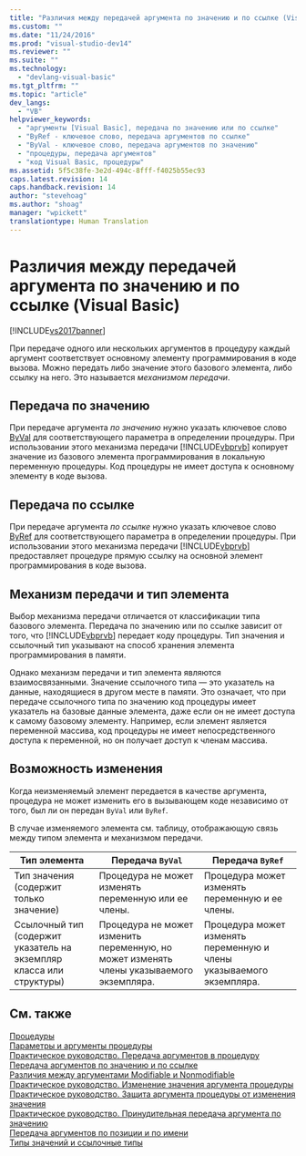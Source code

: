 ```yaml
---
title: "Различия между передачей аргумента по значению и по ссылке (Visual Basic) | Microsoft Docs"
ms.custom: ""
ms.date: "11/24/2016"
ms.prod: "visual-studio-dev14"
ms.reviewer: ""
ms.suite: ""
ms.technology: 
  - "devlang-visual-basic"
ms.tgt_pltfrm: ""
ms.topic: "article"
dev_langs: 
  - "VB"
helpviewer_keywords: 
  - "аргументы [Visual Basic], передача по значению или по ссылке"
  - "ByRef - ключевое слово, передача аргументов по ссылке"
  - "ByVal - ключевое слово, передача аргументов по значению"
  - "процедуры, передача аргументов"
  - "код Visual Basic, процедуры"
ms.assetid: 5f5c38fe-3e2d-494c-8fff-f4025b55ec93
caps.latest.revision: 14
caps.handback.revision: 14
author: "stevehoag"
ms.author: "shoag"
manager: "wpickett"
translationtype: Human Translation
---
```

# Различия между передачей аргумента по значению и по ссылке (Visual Basic)
[!INCLUDE[vs2017banner](../../../../csharp/includes/vs2017banner.md)]

При передаче одного или нескольких аргументов в процедуру каждый аргумент соответствует основному элементу программирования в коде вызова.  Можно передать либо значение этого базового элемента, либо ссылку на него.  Это называется *механизмом передачи*.  
  
## Передача по значению  
 При передаче аргумента *по значению* нужно указать ключевое слово [ByVal](../../../../visual-basic/language-reference/modifiers/byval.md) для соответствующего параметра в определении процедуры.  При использовании этого механизма передачи [!INCLUDE[vbprvb](../../../../csharp/programming-guide/concepts/linq/includes/vbprvb_md.md)] копирует значение из базового элемента программирования в локальную переменную процедуры.  Код процедуры не имеет доступа к основному элементу в коде вызова.  
  
## Передача по ссылке  
 При передаче аргумента *по ссылке* нужно указать ключевое слово [ByRef](../../../../visual-basic/language-reference/modifiers/byref.md) для соответствующего параметра в определении процедуры.  При использовании этого механизма передачи [!INCLUDE[vbprvb](../../../../csharp/programming-guide/concepts/linq/includes/vbprvb_md.md)] предоставляет процедуре прямую ссылку на основной элемент программирования в коде вызова.  
  
## Механизм передачи и тип элемента  
 Выбор механизма передачи отличается от классификации типа базового элемента.  Передача по значению или по ссылке зависит от того, что [!INCLUDE[vbprvb](../../../../csharp/programming-guide/concepts/linq/includes/vbprvb_md.md)] передает коду процедуры.  Тип значения и ссылочный тип указывают на способ хранения элемента программирования в памяти.  
  
 Однако механизм передачи и тип элемента являются взаимосвязанными.  Значение ссылочного типа — это указатель на данные, находящиеся в другом месте в памяти.  Это означает, что при передаче ссылочного типа по значению код процедуры имеет указатель на базовые данные элемента, даже если он не имеет доступа к самому базовому элементу.  Например, если элемент является переменной массива, код процедуры не имеет непосредственного доступа к переменной, но он получает доступ к членам массива.  
  
## Возможность изменения  
 Когда неизменяемый элемент передается в качестве аргумента, процедура не может изменить его в вызывающем коде независимо от того, был ли он передан `ByVal` или `ByRef`.  
  
 В случае изменяемого элемента см. таблицу, отображающую связь между типом элемента и механизмом передачи.  
  
|Тип элемента|Передача `ByVal`|Передача `ByRef`|  
|------------------|----------------------|----------------------|  
|Тип значения \(содержит только значение\)|Процедура не может изменять переменную или ее члены.|Процедура может изменять переменную и ее члены.|  
|Ссылочный тип \(содержит указатель на экземпляр класса или структуры\)|Процедура не может изменить переменную, но может изменять члены указываемого экземпляра.|Процедура может изменять переменную и члены указываемого экземпляра.|  
  
## См. также  
 [Процедуры](../../../../visual-basic/programming-guide/language-features/procedures/index.md)   
 [Параметры и аргументы процедуры](../../../../visual-basic/programming-guide/language-features/procedures/procedure-parameters-and-arguments.md)   
 [Практическое руководство. Передача аргументов в процедуру](../../../../visual-basic/programming-guide/language-features/procedures/how-to-pass-arguments-to-a-procedure.md)   
 [Передача аргументов по значению и по ссылке](../../../../visual-basic/programming-guide/language-features/procedures/passing-arguments-by-value-and-by-reference.md)   
 [Различия между аргументами Modifiable и Nonmodifiable](../../../../visual-basic/programming-guide/language-features/procedures/differences-between-modifiable-and-nonmodifiable-arguments.md)   
 [Практическое руководство. Изменение значения аргумента процедуры](../../../../visual-basic/programming-guide/language-features/procedures/how-to-change-the-value-of-a-procedure-argument.md)   
 [Практическое руководство. Защита аргумента процедуры от изменения значения](../../../../visual-basic/programming-guide/language-features/procedures/how-to-protect-a-procedure-argument-against-value-changes.md)   
 [Практическое руководство. Принудительная передача аргумента по значению](../../../../visual-basic/programming-guide/language-features/procedures/how-to-force-an-argument-to-be-passed-by-value.md)   
 [Передача аргументов по позиции и по имени](../../../../visual-basic/programming-guide/language-features/procedures/passing-arguments-by-position-and-by-name.md)   
 [Типы значений и ссылочные типы](../../../../visual-basic/programming-guide/language-features/data-types/value-types-and-reference-types.md)